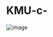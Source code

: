 # KMU-c-
![image](https://github.com/carrot0109/KMU-c-/assets/137762389/e573bf26-d401-4f79-a0d3-658e93f01cb3)
